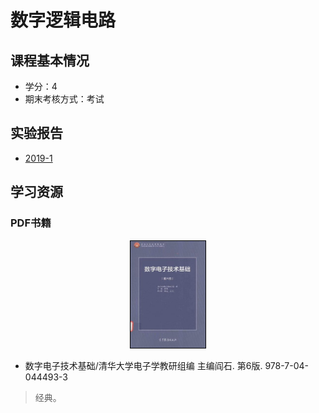 # 数字逻辑电路

## 课程基本情况

- 学分：4
- 期末考核方式：考试

## 实验报告

- [2019-1](./2019-1.docx)

## 学习资源

### PDF书籍

<center>
    <a href="https://bookos-z1.org/book/14037968/797f47"><img src="../images/数字电子技术基础-阎石.jpg" width = 120 style="border:1px solid black" ></a>
</center>

- 数字电子技术基础/清华大学电子学教研组编 主编阎石. 第6版. 978-7-04-044493-3
>经典。






